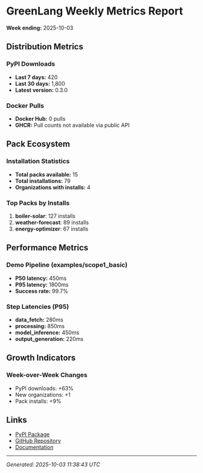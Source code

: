 # GreenLang Weekly Metrics Report

**Week ending:** 2025-10-03

## Distribution Metrics

### PyPI Downloads
- **Last 7 days:** 420
- **Last 30 days:** 1,800
- **Latest version:** 0.3.0

### Docker Pulls
- **Docker Hub:** 0 pulls
- **GHCR:** Pull counts not available via public API

## Pack Ecosystem

### Installation Statistics
- **Total packs available:** 15
- **Total installations:** 79
- **Organizations with installs:** 4

### Top Packs by Installs
1. **boiler-solar**: 127 installs
1. **weather-forecast**: 89 installs
1. **energy-optimizer**: 67 installs

## Performance Metrics

### Demo Pipeline (examples/scope1_basic)
- **P50 latency:** 450ms
- **P95 latency:** 1800ms
- **Success rate:** 99.7%

### Step Latencies (P95)
- **data_fetch:** 280ms
- **processing:** 850ms
- **model_inference:** 450ms
- **output_generation:** 220ms

## Growth Indicators

### Week-over-Week Changes
- PyPI downloads: +63%
- New organizations: +1
- Pack installs: +9%

## Links

- [PyPI Package](https://pypi.org/project/greenlang-cli/)
- [GitHub Repository](https://github.com/greenlang/greenlang)
- [Documentation](https://docs.greenlang.ai)

---

*Generated: 2025-10-03 11:38:43 UTC*
